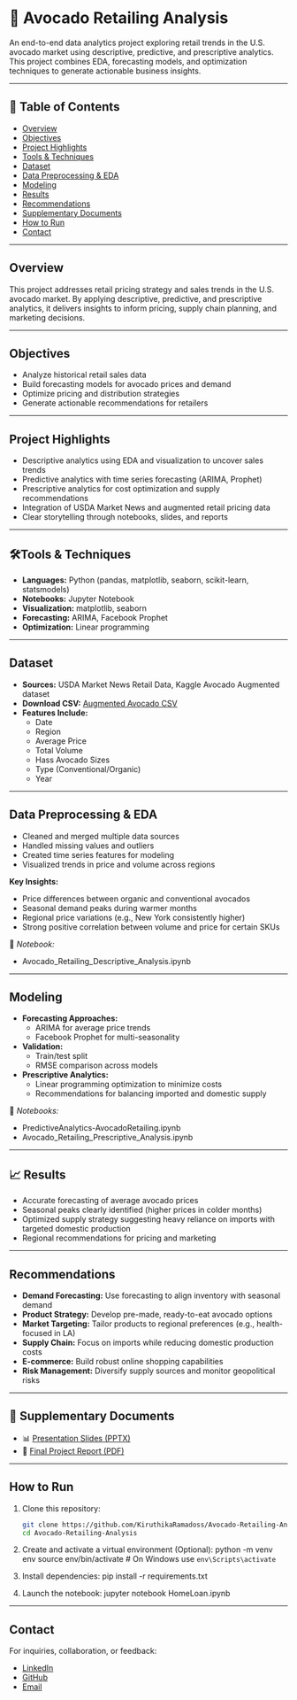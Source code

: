 # 🥑 Avocado Retailing Analysis

An end-to-end data analytics project exploring retail trends in the U.S. avocado market using descriptive, predictive, and prescriptive analytics. This project combines EDA, forecasting models, and optimization techniques to generate actionable business insights.

---

## 📑 Table of Contents

- [Overview](#overview)
- [Objectives](#objectives)
- [Project Highlights](#project-highlights)
- [Tools & Techniques](#tools--techniques)
- [Dataset](#dataset)
- [Data Preprocessing & EDA](#data-preprocessing--eda)
- [Modeling](#modeling)
- [Results](#results)
- [Recommendations](#recommendations)
- [Supplementary Documents](#supplementary-documents)
- [How to Run](#how-to-run)
- [Contact](#contact)

---

## Overview

This project addresses retail pricing strategy and sales trends in the U.S. avocado market. By applying descriptive, predictive, and prescriptive analytics, it delivers insights to inform pricing, supply chain planning, and marketing decisions.

---

## Objectives

- Analyze historical retail sales data
- Build forecasting models for avocado prices and demand
- Optimize pricing and distribution strategies
- Generate actionable recommendations for retailers

---

## Project Highlights

- Descriptive analytics using EDA and visualization to uncover sales trends
- Predictive analytics with time series forecasting (ARIMA, Prophet)
- Prescriptive analytics for cost optimization and supply recommendations
- Integration of USDA Market News and augmented retail pricing data
- Clear storytelling through notebooks, slides, and reports

---

## 🛠Tools & Techniques

- **Languages:** Python (pandas, matplotlib, seaborn, scikit-learn, statsmodels)
- **Notebooks:** Jupyter Notebook
- **Visualization:** matplotlib, seaborn
- **Forecasting:** ARIMA, Facebook Prophet
- **Optimization:** Linear programming

---

## Dataset

- **Sources:** USDA Market News Retail Data, Kaggle Avocado Augmented dataset
- **Download CSV:** [Augmented Avocado CSV](Augmented_avocado.csv)
- **Features Include:**
  - Date
  - Region
  - Average Price
  - Total Volume
  - Hass Avocado Sizes
  - Type (Conventional/Organic)
  - Year

---

## Data Preprocessing & EDA

- Cleaned and merged multiple data sources
- Handled missing values and outliers
- Created time series features for modeling
- Visualized trends in price and volume across regions

**Key Insights:**
- Price differences between organic and conventional avocados
- Seasonal demand peaks during warmer months
- Regional price variations (e.g., New York consistently higher)
- Strong positive correlation between volume and price for certain SKUs

📓 *Notebook:*
- Avocado_Retailing_Descriptive_Analysis.ipynb

---

## Modeling

- **Forecasting Approaches:**
  - ARIMA for average price trends
  - Facebook Prophet for multi-seasonality
- **Validation:**
  - Train/test split
  - RMSE comparison across models
- **Prescriptive Analytics:**
  - Linear programming optimization to minimize costs
  - Recommendations for balancing imported and domestic supply

📓 *Notebooks:*
- PredictiveAnalytics-AvocadoRetailing.ipynb
- Avocado_Retailing_Prescriptive_Analysis.ipynb

---

## 📈 Results

- Accurate forecasting of average avocado prices
- Seasonal peaks clearly identified (higher prices in colder months)
- Optimized supply strategy suggesting heavy reliance on imports with targeted domestic production
- Regional recommendations for pricing and marketing

---

## Recommendations

- **Demand Forecasting:** Use forecasting to align inventory with seasonal demand
- **Product Strategy:** Develop pre-made, ready-to-eat avocado options
- **Market Targeting:** Tailor products to regional preferences (e.g., health-focused in LA)
- **Supply Chain:** Focus on imports while reducing domestic production costs
- **E-commerce:** Build robust online shopping capabilities
- **Risk Management:** Diversify supply sources and monitor geopolitical risks

---

## 📄 Supplementary Documents

- 📊 [Presentation Slides (PPTX)](AVOCADO%20RETAILING%20FINAL.pptx)
- 📄 [Final Project Report (PDF)](Avocado%20Retailing%20Project%20Report.pdf)

---

## How to Run

1. Clone this repository:
   ```bash
   git clone https://github.com/KiruthikaRamadoss/Avocado-Retailing-Analysis.git
   cd Avocado-Retailing-Analysis

2. Create and activate a virtual environment (Optional):
   python -m venv env
   source env/bin/activate  # On Windows use `env\Scripts\activate`

3. Install dependencies:
   pip install -r requirements.txt

4. Launch the notebook:
   jupyter notebook HomeLoan.ipynb

---

## Contact

For inquiries, collaboration, or feedback:

- [LinkedIn](https://www.linkedin.com/in/kiruthikaramadoss/)
- [GitHub](https://github.com/KiruthikaRamadoss)
- [Email](mailto:k_r549@txstate.edu)
